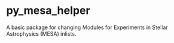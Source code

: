 # py_mesa_helper
A basic package for changing Modules for Experiments in Stellar Astrophysics (MESA) inlists.

